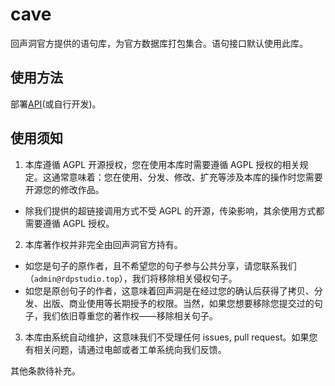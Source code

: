 # cave

回声洞官方提供的语句库，为官方数据库打包集合。语句接口默认使用此库。

## 使用方法

部署[API](https://github.com/echo-cave/v2)(或自行开发)。

## 使用须知

1. 本库遵循 AGPL 开源授权，您在使用本库时需要遵循 AGPL 授权的相关规定。这通常意味着：您在使用、分发、修改、扩充等涉及本库的操作时您需要开源您的修改作品。
*  除我们提供的超链接调用方式不受 AGPL 的开源，传染影响，其余使用方式都需要遵循 AGPL 授权。
2. 本库著作权并非完全由回声洞官方持有。
* 如您是句子的原作者，且不希望您的句子参与公共分享，请您联系我们（`admin@rdpstudio.top`），我们将移除相关侵权句子。
* 如您是原创句子的作者，这意味着回声洞是在经过您的确认后获得了拷贝、分发、出版、商业使用等长期授予的权限。当然，如果您想要移除您提交过的句子，我们依旧尊重您的著作权——移除相关句子。
3. 本库由系统自动维护，这意味我们不受理任何 issues, pull request。如果您有相关问题，请通过电邮或者工单系统向我们反馈。

其他条款待补充。
